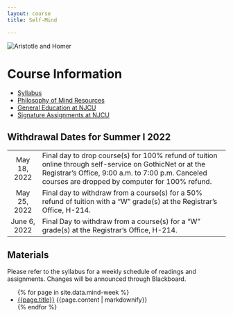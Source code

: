 ```yaml
---
layout: course
title: Self-Mind

---
```


<img src="{{site.baseurl}}/Aristotle.jpg" alt="Aristotle and Homer">

# Course Information

+ [Syllabus](Syllabus.pdf)
+ [Philosophy of Mind Resources](/self/resources)
+ [General Education at NJCU](http://www.njcu.edu/department/general-education)
+ [Signature Assignments at NJCU](http://www.njcu.edu/academics/general-education/signature-assignment-information-students)



## Withdrawal Dates for Summer I 2022  

|         	 |     | 
| :-------------: | ------------- | 
| May 18, 2022| Final day to drop course(s) for 100% refund of tuition online through self-service on GothicNet or at the Registrar’s Office, 9:00 a.m. to 7:00 p.m. Canceled courses are dropped by computer for 100% refund. |
| May 25, 2022| Final day to withdraw from a course(s) for a 50% refund of tuition with a “W” grade(s) at the Registrar’s Office, H-214. |
| June 6, 2022 | Final Day to withdraw from a course(s) for a “W” grade(s) at the Registrar’s Office, H-214.|

## Materials

Please refer to the syllabus for a weekly schedule of readings and assignments. Changes will be announced through Blackboard. 

<ul>
  {% for page in site.data.mind-week %}
    <li>
     <a href="{{site.baseurl}}/self/{{page.folder}}/">{{page.title}}</a>
      {{page.content | markdownify}}
    </li>
  {% endfor %}
</ul>
